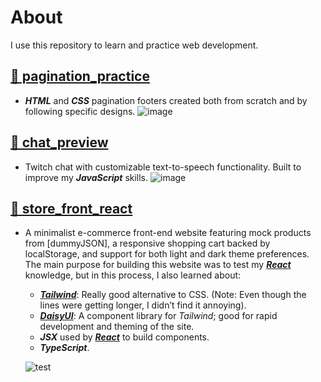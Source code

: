 # About
I use this repository to learn and practice web development.

## [📁 pagination_practice](./pagination_practice)
- ___HTML___ and ___CSS___ pagination footers created both from scratch and by following specific designs.
  ![image](https://github.com/M4rYu5/web-dev-practice/assets/30922014/7e0829cf-eebb-46bb-a8af-29016f439f9c)

## [📁 chat_preview](./pagination_practice)
- Twitch chat with customizable text-to-speech functionality. Built to improve my ___JavaScript___ skills.
![image](https://github.com/M4rYu5/web-dev-practice/assets/30922014/8c5b0cb1-93dd-4d16-9da4-3e49065bc2b7)

## [📁 store_front_react](./store_front_react)
- A minimalist e-commerce front-end website featuring mock products from [dummyJSON], a responsive shopping cart backed by localStorage, and support for both light and dark theme preferences. The main purpose for building this website was to test my [___React___](https://react.dev/learn) knowledge, but in this process, I also learned about:
  - [___Tailwind___](https://tailwindcss.com/docs/installation): Really good alternative to CSS. (Note: Even though the lines were getting longer, I didn’t find it annoying).
  - [___DaisyUI___](https://daisyui.com/docs/install/): A component library for _Tailwind_; good for rapid development and theming of the site.
  - ___JSX___ used by [___React___](https://react.dev/learn) to build components.
  - ___TypeScript___.

  ![test](https://github.com/M4rYu5/web-dev-practice/assets/30922014/cdc943d8-4783-4ab4-9574-bcff767202f1)
